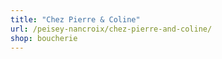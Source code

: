 ```yaml
---
title: "Chez Pierre & Coline"
url: /peisey-nancroix/chez-pierre-and-coline/
shop: boucherie
---
```

